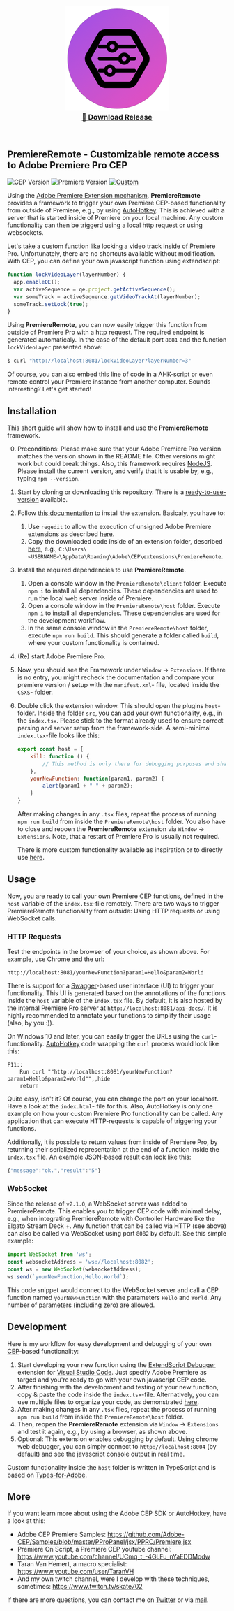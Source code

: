 <p align="center">
  <h3 align="center"><a href="https://github.com/sebinside/PremiereRemote/releases"><img src = "premiereremote-logo.png"/></a><br>
  <a href="https://github.com/sebinside/PremiereRemote/releases">🔗 Download Release</a></h3>
</p>
<p>&nbsp;</p>

## PremiereRemote - Customizable remote access to Adobe Premiere Pro CEP

![CEP Version](https://img.shields.io/badge/CEP%20Version-11.0-yellow) 
![Premiere Version](https://img.shields.io/badge/Premiere%20Version-2021-orange)
[![Custom](https://img.shields.io/badge/Custom%20Functionality-Available-green)](https://github.com/sebinside/PremiereRemote/tree/custom/host/src)

Using the [Adobe Premiere Extension mechanism](https://github.com/Adobe-CEP), **PremiereRemote** provides a framework to trigger your own Premiere CEP-based functionality from outside of Premiere, e.g., by using [AutoHotkey](https://autohotkey.com/). This is achieved with a server that is started inside of Premiere on your local machine. Any custom functionality can then be triggerd using a local http request or using websockets.

Let's take a custom function like locking a video track inside of Premiere Pro. Unfortunately, there are no shortcuts available without modification. With CEP, you can define your own javascript function using extendscript:

```js
function lockVideoLayer(layerNumber) {
  app.enableQE();
  var activeSequence = qe.project.getActiveSequence();
  var someTrack = activeSequence.getVideoTrackAt(layerNumber);
  someTrack.setLock(true);
}
```

Using **PremiereRemote**, you can now easily trigger this function from outside of Premiere Pro with a http request. The required endpoint is generated automaticaly. In the case of the default port `8081` and the function `lockVideoLayer` presented above: 

```bash
$ curl "http://localhost:8081/lockVideoLayer?layerNumber=3"
```

Of course, you can also embed this line of code in a AHK-script or even remote control your Premiere instance from another computer. Sounds interesting? Let's get started!


## Installation

This short guide will show how to install and use the **PremiereRemote** framework.

0. Preconditions: Please make sure that your Adobe Premiere Pro version matches the version shown in the README file. Other versions might work but could break things. Also, this framework requires [NodeJS](https://nodejs.org). Please install the current version, and verify that it is usable by, e.g., typing `npm --version`.

1. Start by cloning or downloading this repository. There is a [ready-to-use-version](https://github.com/sebinside/PremiereRemote/releases) available.

2. Follow [this documentation](https://github.com/Adobe-CEP/CEP-Resources/blob/master/CEP_11.x/Documentation/CEP%2011.1%20HTML%20Extension%20Cookbook.md) to install the extension. Basicaly, you have to:

     1. Use `regedit` to allow the execution of unsigned Adobe Premiere extensions as described [here](https://github.com/Adobe-CEP/CEP-Resources/blob/master/CEP_11.x/Documentation/CEP%2011.1%20HTML%20Extension%20Cookbook.md#debugging-unsigned-extensions).
     2. Copy the downloaded code inside of an extension folder, described [here](https://github.com/Adobe-CEP/CEP-Resources/blob/master/CEP_11.x/Documentation/CEP%2011.1%20HTML%20Extension%20Cookbook.md#extension-folders), e.g., `C:\Users\<USERNAME>\AppData\Roaming\Adobe\CEP\extensions\PremiereRemote`.
     
3. Install the required dependencies to use **PremiereRemote**. 

     1. Open a console window in the `PremiereRemote\client` folder. Execute `npm i` to install all dependencies. These dependencies are used to run the local web server inside of Premiere. 
     2. Open a console window in the `PremiereRemote\host` folder. Execute `npm i` to install all dependencies. These dependencies are used for the development workflow.
     3. In the same console window in the `PremiereRemote\host` folder, execute `npm run build`. This should generate a folder called `build`, where your custom functionality is contained.

4. (Re) start Adobe Premiere Pro.

3. Now, you should see the Framework under `Window` -> `Extensions`. If there is no entry, you might recheck the documentation and compare your premiere version / setup with the `manifest.xml`- file, located inside the `CSXS`- folder. 

4. Double click the extension window. This should open the plugins `host`- folder. Inside the folder `src`, you can add your own functionality, e.g., in the `index.tsx`. Please stick to the format already used to ensure correct parsing and server setup from the framework-side. A semi-minimal `index.tsx`-file looks like this:

   ```js
   export const host = {
       kill: function () {
           // This method is only there for debugging purposes and shall not be replaced.
       },
       yourNewFunction: function(param1, param2) {
           alert(param1 + " " + param2);
       }
   }
   ```
   
   After making changes in any `.tsx` files, repeat the process of running `npm run build` from inside the `PremiereRemote\host` folder. You also have to close and repoen the **PremiereRemote** extension via `Window` -> `Extensions`. Note, that a restart of Premiere Pro is usually not required.
   
   There is more custom functionality available as inspiration or to directly use [here](https://github.com/sebinside/PremiereRemote/tree/custom/host/src).


## Usage

Now, you are ready to call your own Premiere CEP functions, defined in the `host` variable of the `index.tsx`-file remotely. 
There are two ways to trigger PremiereRemote functionality from outside: Using HTTP requests or using WebSocket calls.

### HTTP Requests

Test the endpoints in the browser of your choice, as shown above. For example, use Chrome and the url:

```
http://localhost:8081/yourNewFunction?param1=Hello&param2=World
```

There is support for a [Swagger](https://swagger.io/)-based user interface (UI) to trigger your functionality. This UI is generated based on the annotations of the functions inside the `host` variable of the `index.tsx` file. By default, it is also hosted by the internal Premiere Pro server at `http://localhost:8081/api-docs/`. It is highly recommended to annotate your functions to simplify their usage (also, by you :)).

On Windows 10 and later, you can easily trigger the URLs using the `curl`-functionality. [AutoHotkey](https://autohotkey.com/) code wrapping the `curl` process would look like this:

```autohotkey
F11::
	Run curl ""http://localhost:8081/yourNewFunction?param1=Hello&param2=World"",,hide
	return
```

Quite easy, isn't it? Of course, you can change the port on your localhost. Have a look at the `index.html`- file for this. Also, AutoHotkey is only one example on how your custom Premiere Pro functionality can be called. Any application that can execute HTTP-requests is capable of triggering your functions.

Additionally, it is possible to return values from inside of Premiere Pro, by returning their serialized representation at the end of a function inside the `index.tsx` file. An example JSON-based result can look like this:

```javascript
{"message":"ok.","result":"5"}
```

### WebSocket

Since the release of `v2.1.0`, a WebSocket server was added to PremiereRemote.
This enables you to trigger CEP code with minimal delay, e.g., when integrating PremiereRemote with Controller Hardware like the Elgato Stream Deck +.
Any function that can be called via HTTP (see above) can also be called via WebSocket using port `8082` by default.
See this simple example:

```javascript
import WebSocket from 'ws';
const websocketAddress = 'ws://localhost:8082';
const ws = new WebSocket(websocketAddress);
ws.send(`yourNewFunction,Hello,World`);
```

This code snippet would connect to the WebSocket server and call a CEP function named `yourNewFunction` with the parameters `Hello` and `World`. Any number of parameters (including zero) are allowed.

## Development

Here is my workflow for easy development and debugging of your own [CEP](https://github.com/Adobe-CEP)-based functionality:

1. Start developing your new function using the [ExtendScript Debugger](https://marketplace.visualstudio.com/items?itemName=Adobe.extendscript-debug) extension for [Visual Studio Code](https://code.visualstudio.com/). Just specify Adobe Premiere as targed and you're ready to go with your own javascript CEP code.
2. After finishing with the development and testing of your new function, copy & paste the code inside the `index.tsx`-file. Alternatively, you can use multiple files to organize your code, as demonstrated [here](https://github.com/sebinside/PremiereRemote/tree/custom/host/src).
3. After making changes in any `.tsx` files, repeat the process of running `npm run build` from inside the `PremiereRemote\host` folder. 
4. Then, reopen the **PremiereRemote** extension via `Window` -> `Extensions` and test it again, e.g., by using a browser, as shown above.
5. Optional: This extension enables debugging by default. Using chrome web debugger, you can simply connect to `http://localhost:8004` (by default) and see the javascript console output in real time.

Custom functionality inside the `host` folder is written in TypeScript and is based on [Types-for-Adobe](https://github.com/pravdomil/Types-for-Adobe).

## More

If you want learn more about using the Adobe CEP SDK or AutoHotkey, have a look at this:

* Adobe CEP Premiere Samples: https://github.com/Adobe-CEP/Samples/blob/master/PProPanel/jsx/PPRO/Premiere.jsx
* Premiere On Script, a Premiere CEP youtube channel: https://www.youtube.com/channel/UCmq_t_-4GLFu_nYaEDDModw
* Taran Van Hemert, a macro specialist: https://www.youtube.com/user/TaranVH
* And my own twitch channel, were I develop with these techniques, sometimes: https://www.twitch.tv/skate702

If there are more questions, you can contact me on [Twitter](https://twitter.com/skate702) or via [mail](mailto:hi@sebinside.de).
